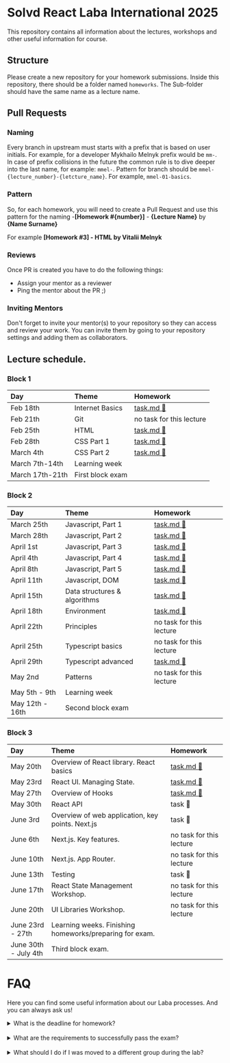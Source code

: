 # Solvd React Laba International 2025

This repository contains all information about the lectures, workshops and other useful information
for course.

## Structure

Please create a new repository for your homework submissions. Inside this repository, there should
be a folder named `homeworks`. The Sub-folder should have the same name as a lecture name.

## Pull Requests

### Naming

Every branch in upstream must starts with a prefix that is based on user initials. For example, for
a developer Mykhailo Melnyk prefix would be `mm-`. In case of prefix collisions in the future the
common rule is to dive deeper into the last name, for example: `mmel-`. Pattern for branch should be
`mmel-{lecture_number}-{letcture_name}`. For example, `mmel-01-basics`.

### Pattern

So, for each homework, you will need to create a Pull Request and use this pattern for the
naming -**[Homework #{number}]** - **{Lecture Name}** by **{Name Surname}**

For example **[Homework #3] - HTML by Vitalii Melnyk**

### Reviews

Once PR is created you have to do the following things:

- Assign your mentor as a reviewer
- Ping the mentor about the PR ;)

### Inviting Mentors

Don't forget to invite your mentor(s) to your repository so they can access and review your work.
You can invite them by going to your repository settings and adding them as collaborators.

## Lecture schedule.

### Block 1

| Day             | Theme            | Homework                                         |
| :-------------- | :--------------- | :----------------------------------------------- |
| Feb 18th        | Internet Basics  | [task.md 🔗](./lectures/01-basics/task.md)       |
| Feb 21th        | Git              | no task for this lecture                         |
| Feb 25th        | HTML             | [task.md 🔗](./lectures/03-html-basics/task.md)  |
| Feb 28th        | CSS Part 1       | [task.md 🔗](./lectures/04-css/task.md)          |
| March 4th       | CSS Part 2       | [task.md 🔗](./lectures/05-css-advanced/task.md) |
| March 7th-14th  | Learning week    |                                                  |
| March 17th-21th | First block exam |                                                  |

### Block 2

| Day             | Theme                        | Homework                                                           |
| :-------------- | :--------------------------- | :----------------------------------------------------------------- |
| March 25th      | Javascript, Part 1           | [task.md 🔗](./lectures/06-js-basics-1/task.md)                    |
| March 28th      | Javascript, Part 2           | [task.md 🔗](./lectures/07-js-basics-2/task.md)                    |
| April 1st       | Javascript, Part 3           | [task.md 🔗](./lectures/08-js-advanced/task.md)                    |
| April 4th       | Javascript, Part 4           | [task.md 🔗](./lectures/09-js-advanced-2/task.md)                  |
| April 8th       | Javascript, Part 5           | [task.md 🔗](./lectures/10-js-advanced-3/task.md)                  |
| April 11th      | Javascript, DOM              | [task.md 🔗](./lectures/11-js-dom/task.md)                         |
| April 15th      | Data structures & algorithms | [task.md 🔗](./lectures/12-data-structures-and-algorithms/task.md) |
| April 18th      | Environment                  | [task.md 🔗](./lectures/13-environment-and-preprocessors/task.md)  |
| April 22th      | Principles                   | no task for this lecture                                           |
| April 25th      | Typescript basics            | no task for this lecture                                           |
| April 29th      | Typescript advanced          | [task.md 🔗](./lectures/16-typescript-advanced/task.md)            |
| May 2nd         | Patterns                     | no task for this lecture                                           |
| May 5th - 9th   | Learning week                |                                                                    |
| May 12th - 16th | Second block exam            |                                                                    |

### Block 3

| Day                  | Theme                                                   | Homework                                         |
| :------------------- | :------------------------------------------------------ | :----------------------------------------------- |
| May 20th             | Overview of React library. React basics                 | [task.md 🔗](./lectures/18-react-basics/task.md) |
| May 23rd             | React UI. Managing State.                               | [task.md 🔗](./lectures/19-react-ui/task.md)     |
| May 27th             | Overview of Hooks                                       | [task.md 🔗](./lectures/20-react-hooks/task.md)  |
| May 30th             | React API                                               | task 🔗                                          |
| June 3rd             | Overview of web application, key points. Next.js        | task 🔗                                          |
| June 6th             | Next.js. Key features.                                  | no task for this lecture                         |
| June 10th            | Next.js. App Router.                                    | no task for this lecture                         |
| June 13th            | Testing                                                 | task 🔗                                          |
| June 17th            | React State Management Workshop.                        | no task for this lecture                         |
| June 20th            | UI Libraries Workshop.                                  | no task for this lecture                         |
| June 23rd - 27th     | Learning weeks. Finishing homeworks/preparing for exam. |                                                  |
| June 30th - July 4th | Third block exam.                                       |                                                  |

# FAQ

Here you can find some useful information about our Laba processes. And you can always ask us!

<details>
<summary>What is the deadline for homework?</summary>

The deadline for all homework assignments is the next lecture, unless otherwise changed by your
mentor.

</details>
<br>

<details>
<summary>What are the requirements to successfully pass the exam?</summary>

Your exam result depends on whether you've submitted all assignments during the block, as well as
your performance in the theoretical and practical parts of the exam. Based on your results, a
decision will be made on whether you proceed to the next stage.

</details>
<br>
<details>
<summary>What should I do if I was moved to a different group during the lab?</summary>

Sometimes we need to rebalance groups after the exams. If you were moved to a different group after
a block, it means you were assigned to a different mentor's group. If you have any additional
questions, feel free to reach out to any of the mentors — we’re always happy to help!

</details>

<br>
<br>
